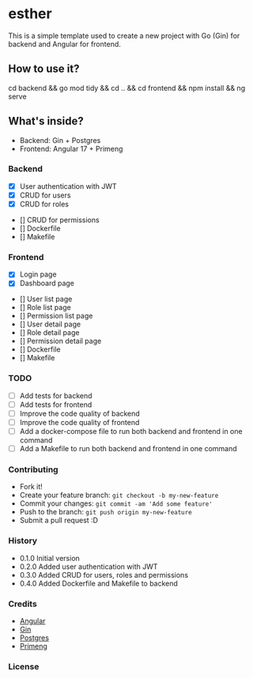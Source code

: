 # esther

This is a simple template used to create a new project with Go (Gin) for backend and Angular for frontend.

## How to use it?

cd backend && go mod tidy && cd .. && cd frontend && npm install && ng serve

## What's inside?

- Backend: Gin + Postgres
- Frontend: Angular 17 + Primeng

### Backend

- [x] User authentication with JWT
- [x] CRUD for users
- [x] CRUD for roles
- [] CRUD for permissions
- [] Dockerfile
- [] Makefile

### Frontend

- [x] Login page
- [x] Dashboard page
- [] User list page
- [] Role list page
- [] Permission list page
- [] User detail page
- [] Role detail page
- [] Permission detail page
- [] Dockerfile
- [] Makefile

### TODO

- [ ] Add tests for backend
- [ ] Add tests for frontend
- [ ] Improve the code quality of backend
- [ ] Improve the code quality of frontend
- [ ] Add a docker-compose file to run both backend and frontend in one command
- [ ] Add a Makefile to run both backend and frontend in one command

### Contributing

- Fork it!
- Create your feature branch: `git checkout -b my-new-feature`
- Commit your changes: `git commit -am 'Add some feature'`
- Push to the branch: `git push origin my-new-feature`
- Submit a pull request :D

### History

- 0.1.0 Initial version
- 0.2.0 Added user authentication with JWT
- 0.3.0 Added CRUD for users, roles and permissions
- 0.4.0 Added Dockerfile and Makefile to backend

### Credits

- [Angular](https://angular.io/)
- [Gin](https://gin-gonic.com/)
- [Postgres](https://www.postgresql.org/)
- [Primeng](https://primefaces.org/primeng/)

### License

